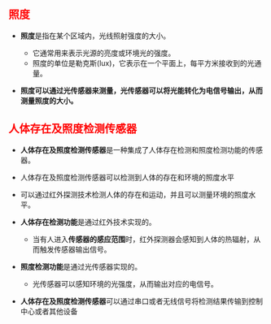 ## <font color='red'>**照度**</font>

* **照度**是指在某个区域内，光线照射强度的大小。
  * 它通常用来表示光源的亮度或环境光的强度。
  * 照度的单位是勒克斯(lux)，它表示在一个平面上，每平方米接收到的光通量。

* **照度可以通过光传感器来测量，光传感器可以将光能转化为电信号输出，从而测量照度的大小。**



## <font color='red'>**人体存在及照度检测传感器**</font>

* **人体存在及照度检测传感器**是一种集成了人体存在检测和照度检测功能的传感器。
* 人体存在及照度检测传感器可以检测到人体的存在和环境的照度水平

* 可以通过红外探测技术检测人体的存在和运动，并且可以测量环境的照度水平。
* **人体存在检测功能**是通过红外技术实现的。
  * 当有人进入**传感器的感应范围**时，红外探测器会感知到人体的热辐射，从而触发传感器输出信号。

* **照度检测功能**是通过光传感器实现的。
  * 光传感器可以感知环境的光强度，从而输出对应的电信号。

* **人体存在及照度检测传感器**可以通过串口或者无线信号将检测结果传输到控制中心或者其他设备